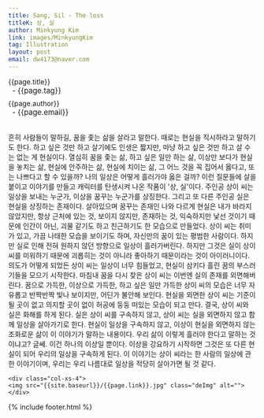 ```yaml
---
title: Sang, Sil - The loss
titleK: 상, 실
author: Minkyung Kim
link: images/MinkyungKim
tag: Illustration
layout: post
email: dw4173@naver.com
---	
```


<div class="container">

<div class="deDep">
{{page.title}}<br>
<p style="font-size:15px; margin:0px; padding:0px 0px 0px 8px; margin:0px 0px 8px 0px;">- {{page.tag}}</p>
{{page.author}}<br>
<p style="font-size:15px; margin:0px; padding:0px 0px 0px 8px;">- {{page.email}}</p>
</div>

<br>

<div class="det lato">

<!--영문-->



<!--영문-->

</div>


<div class="noto">
<!--국문-->

 흔히 사람들이 말하길, 꿈을 좇는 삶을 살라고 말한다. 때로는 현실을 직시하라고 말하기도 한다. 하고 싶은 것만 하고 살기에도 인생은 짧지만, 마냥 하고 싶은 것만  하고 살 수는 없는 게 현실이다. 열심히 꿈을 좇는 삶, 하고 싶은 일만 하는 삶, 이상만 보다가 현실을 놓치는 삶, 현실에 안주하는 삶, 현실에 치이는 삶, 그 어느 것을 꼭 집어서 옳다고, 또는 나쁘다고 할 수 있을까? 나의 일상은 어떻게 흘러가야 옳은 걸까?
 이런 질문들에 살을 붙이고 이야기를 만들고 캐릭터를 탄생시켜 나온 작품이 '상, 실'이다. 주인공 상이 씨는 일상을 보내는 누군가, 이상을 꿈꾸는 누군가를 상징한다. 그리고 또 다른 주인공 실은 현실을 상징하는 존재이다. 살아있으며 꿈꾸는 존재인 나와 다르게 현실은 내가 바라지 않았지만, 항상 근처에 있는 것, 보이지 않지만, 존재하는 것, 익숙하지만 낯선 것이기 때문에 인간이 아닌, 괴물 같기도 하고 친근하기도 한 모습으로 만들었다.
 상이 씨는 취미가 있고, 가끔 나태한 모습을 보이기도 하며, 자신만의 꿈이 있는 평범한 사람이다. 하지만 실로 인해 전혀 원하지 않던 방향으로 일상이 흘러가버린다. 하지만 그것은 실이 상이 씨를 미워하기 때문에 괴롭히는 것이 아니라 좋아하기 때문이라는 것이 아이러니이다. 의도가 어떻게 되었든 상이 씨는 일상이 너무 힘들었고, 현실이 삼키다 흘린 꿈의 부스러기들을 모으기 시작한다. 마침내 꿈을 다시 찾은 상이 씨는 이번엔 실의 존재를 외면해버린다. 꿈으로 가득한, 이상으로 가득한, 하고 싶은 일만 가득한 상이 씨의 모습은 너무 자유롭고 반짝반짝 빛나 보이지만, 어딘가 불안해 보인다. 현실을 외면한 상이 씨는 기준이 될 곳이 없고 의지할 곳이 없이 허공에 둥둥 떠있는 모습이 되고 만다. 결국, 상이 씨와 실은 화해를 하게 된다. 실은 상이 씨를 구속하지 않고, 상이 씨는 실을 외면하지 않고 함께 일상을 살아가기로 한다.
 현실이 일상을 구속하지 않고, 이상이 현실을 외면하지 않는 조화로운 삶이 이 이야기가 말하는 내용이다. 우리 삶이 이렇게 흘러야 한다고 말하는 것이냐고? 글쎄. 이건 하나의 이상일 뿐이다. 이상을 강요하기 시작하면 그것은 또 다른 현실이 되어 우리의 일상을 구속하게 된다. 이 이야기는 상이 씨라는 한 사람의 일상에 관한 이야기이며, 우리는 우리 나름대로 일상을 적당히 살아가면 될 것 같다. 

<!--국문-->

</div>

<div class="row noto">
	
	<div class="col-xs-4">
	<img src="{{site.baseurl}}/{{page.link}}.jpg" class="deImg" alt=""></div>
	
</div>

	

</div> 

{% include footer.html %}